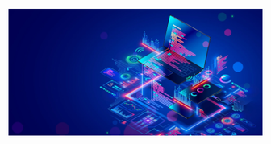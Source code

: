 ![alt text](https://github.com/TomasHernandez1/TomasHernandez1/blob/main/GettyImages-1291886933-e1624308433688.webp?raw=true)
